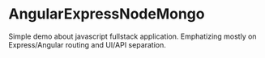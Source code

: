 # AngularExpressNodeMongo
Simple demo about javascript fullstack application. Emphatizing mostly on Express/Angular routing and UI/API separation.
